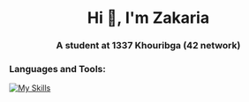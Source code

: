<h1 align="center">Hi 👋, I'm Zakaria</h1>
<h3 align="center">A student at 1337 Khouribga (42 network)</h3>

<h3 align="left">Languages and Tools:</h3>
<!-- <p align="left"> <a href="https://www.cprogramming.com/" target="_blank" rel="noreferrer"> <img src="https://raw.githubusercontent.com/devicons/devicon/master/icons/c/c-original.svg" alt="c" width="40" height="40"/> </a> <a href="https://git-scm.com/" target="_blank" rel="noreferrer"> <img src="https://www.vectorlogo.zone/logos/git-scm/git-scm-icon.svg" alt="git" width="40" height="40"/> </a> <a href="https://www.linux.org/" target="_blank" rel="noreferrer"> <img src="https://raw.githubusercontent.com/devicons/devicon/master/icons/linux/linux-original.svg" alt="linux" width="40" height="40"/> </a> <a href="https://www.photoshop.com/en" target="_blank" rel="noreferrer"> <img src="https://raw.githubusercontent.com/devicons/devicon/master/icons/photoshop/photoshop-line.svg" alt="photoshop" width="40" height="40"/> </a>  -->

[![My Skills](https://skillicons.dev/icons?i=c,cpp,java,js,ts,py,html,css,bash,django,react,nextjs,p5js,tailwind,cmake,docker,git,github,nginx,nodejs,npm,pnpm,postman,unity,unreal,wordpress,postgres,linux,ubuntu,windows,vim,vscode)](skillicons.dev)



